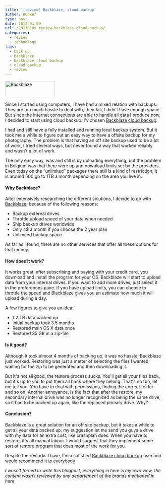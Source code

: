 ```yaml
---
title: '[review] Backblaze, cloud backup'
author: Bunker
type: post
date: 2013-01-09
url: /20130109_review-backblaze-cloud-backup/
categories:
  - review
  - technology
tags:
  - back up
  - Backblaze
  - backblaze cloud backup
  - cloud backup
  - review
---
```

[<img src="http://www.achter.be/wp-content/uploads/2013/01/logo_backblaze.gif" alt="Backblaze" width="160" height="52" class="alignnone size-full wp-image-271" />][1]

Since I started using computers, I have had a mixed relation with backups. They are too much hassle to deal with, they fail, I didn't have enough space. But since the internet connections are able to handle all data I produce now, I decided to start using cloud backup. I'v chosen <a href="http://www.backblaze.com" title="Online Backup &#038; Data Backup Software" rel="none">Backblaze cloud backup</a>.

I had and still have a fully installed and running local backup system. But it took me a while to figure out an easy way to have a offsite backup for my photography. The problem is that having an off site backup used to be a lot of work, I tried several ways, but never found a way that worked reliably and wasn't a lot of work.

The only easy way, was and still is by uploading everything, but the problem in Belgium was that there were up and download limits set by the providers. Even today on the &#8220;unlimited&#8221; packages there still is a kind of restriction, it is around 500 gb to 1TB a month depending on the area you live in.

#### Why Backblaze?

After extensively researching the different solutions, I decide to go with <a href="http://www.backblaze.com" title="Online Backup &#038; Data Backup Software" rel="none">Backblaze</a>, because of the following reasons:

  * Backup external drives
  * Throttle upload speed of your data when needed
  * Ship backup drives worldwide
  * Only 4$ a month if you choose the 2 year plan
  * Unlimited backup space

As far as I found, there are no other services that offer all these options for that money.

#### How does it work?

It works great, after subscribing and paying with your credit card, you download and install the program for your OS. Backblaze will start to upload data from your internal drives. If you want to add more drives, just select it in the preferences pane. If you have upload limits, you can choose to throttle the speed and Blackblaze gives you an estimate how much it will upload during a day.

A few figures to give you an idea:

  * 1.2 TB data backed up
  * Initial backup took 3.5 months
  * Restored main OS X data once
  * Restored 35 GB in a zip-file

#### Is it good?

Although it took almost 4 months of backing up, it was no hassle, Backblaze just worked. Restoring was just a matter of selecting the files I wanted, waiting for the zip to be generated and then downloading it.

But it's not all good, the restore process sucks. You'll get all your files back, but it's up to you to put them all back where they belong. That's no fun, let me tell you. You have to deal with permissions, finding the correct folder and so on. Another annoyance, is the fact that after the restore, my secondary internal drive was no longer recognized as being the same drive, so it had to be backed up again, like the replaced primary drive. Why?

#### Conclusion?

Backblaze is a great solution for an off site backup, but it takes a while to get all your data backed up, my suggestion let me send you guys a drive with my data for an extra cost, like crashplan does. When you have to restore, it's all manual labour. I would suggest that they implement some sort of restore program that does most of the work for you.

Despite the remarks I have, I'm a satisfied <a href="http://www.backblaze.com" title="Online Backup &#038; Data Backup Software" rel="none">Backblaze cloud backup</a> user and would recommend it to everybody

_I wasn’t forced to write this blogpost, everything in here is my own view, the content wasn’t reviewed by any departement of the brands mentioned in here_

 [1]: http://www.achter.be/wp-content/uploads/2013/01/logo_backblaze.gif
